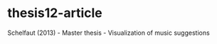 thesis12-article
================

Schelfaut (2013) - Master thesis - Visualization of music suggestions
